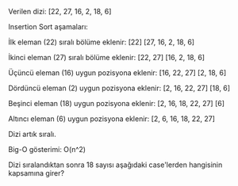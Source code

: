 Verilen dizi: [22, 27, 16, 2, 18, 6]

Insertion Sort aşamaları:

İlk eleman (22) sıralı bölüme eklenir:
[22] [27, 16, 2, 18, 6]

İkinci eleman (27) sıralı bölüme eklenir:
[22, 27] [16, 2, 18, 6]

Üçüncü eleman (16) uygun pozisyona eklenir:
[16, 22, 27] [2, 18, 6]

Dördüncü eleman (2) uygun pozisyona eklenir:
[2, 16, 22, 27] [18, 6]

Beşinci eleman (18) uygun pozisyona eklenir:
[2, 16, 18, 22, 27] [6]

Altıncı eleman (6) uygun pozisyona eklenir:
[2, 6, 16, 18, 22, 27]

Dizi artık sıralı.

Big-O gösterimi: O(n^2)

Dizi sıralandıktan sonra 18 sayısı aşağıdaki case'lerden hangisinin kapsamına girer?
